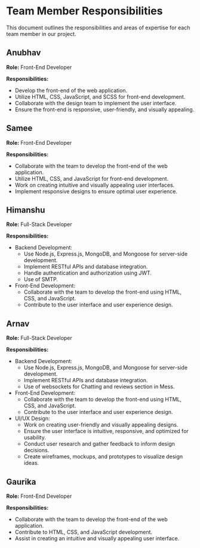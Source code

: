 # Team Member Responsibilities

This document outlines the responsibilities and areas of expertise for each team member in our project.

## Anubhav

**Role:** Front-End Developer

**Responsibilities:**
- Develop the front-end of the web application.
- Utilize HTML, CSS, JavaScript, and SCSS for front-end development.
- Collaborate with the design team to implement the user interface.
- Ensure the front-end is responsive, user-friendly, and visually appealing.

## Samee

**Role:** Front-End Developer

**Responsibilities:**
- Collaborate with the team to develop the front-end of the web application.
- Utilize HTML, CSS, and JavaScript for front-end development.
- Work on creating intuitive and visually appealing user interfaces.
- Implement responsive designs to ensure optimal user experience.

## Himanshu

**Role:** Full-Stack Developer

**Responsibilities:**
- Backend Development:
  - Use Node.js, Express.js, MongoDB, and Mongoose for server-side development.
  - Implement RESTful APIs and database integration.
  - Handle authentication and authorization using JWT.
  - Use of SMTP.
- Front-End Development:
  - Collaborate with the team to develop the front-end using HTML, CSS, and JavaScript.
  - Contribute to the user interface and user experience design.

## Arnav

**Role:** Full-Stack Developer

**Responsibilities:**
- Backend Development:
  - Use Node.js, Express.js, MongoDB, and Mongoose for server-side development.
  - Implement RESTful APIs and database integration.
  - Use of websockets for Chatting and reviews section in Mess.
- Front-End Development:
  - Collaborate with the team to develop the front-end using HTML, CSS, and JavaScript.
  - Contribute to the user interface and user experience design.
- UI/UX Design:
  - Work on creating user-friendly and visually appealing designs.
  - Ensure the user interface is intuitive, responsive, and optimized for usability.
  - Conduct user research and gather feedback to inform design decisions.
  - Create wireframes, mockups, and prototypes to visualize design ideas.


## Gaurika

**Role:** Front-End Developer

**Responsibilities:**
- Collaborate with the team to develop the front-end of the web application.
- Contribute to HTML, CSS, and JavaScript development.
- Assist in creating an intuitive and visually appealing user interface.

